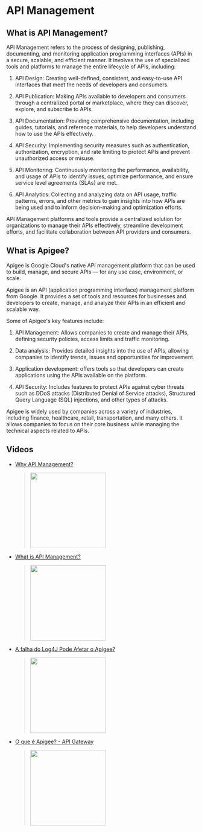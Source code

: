# API Management

## What is API Management?

API Management refers to the process of designing, publishing, documenting, and monitoring application programming interfaces (APIs) in a secure, scalable, and efficient manner. It involves the use of specialized tools and platforms to manage the entire lifecycle of APIs, including:

1. API Design: Creating well-defined, consistent, and easy-to-use API interfaces that meet the needs of developers and consumers.

2. API Publication: Making APIs available to developers and consumers through a centralized portal or marketplace, where they can discover, explore, and subscribe to APIs.

3. API Documentation: Providing comprehensive documentation, including guides, tutorials, and reference materials, to help developers understand how to use the APIs effectively.

4. API Security: Implementing security measures such as authentication, authorization, encryption, and rate limiting to protect APIs and prevent unauthorized access or misuse.

5. API Monitoring: Continuously monitoring the performance, availability, and usage of APIs to identify issues, optimize performance, and ensure service level agreements (SLAs) are met.

6. API Analytics: Collecting and analyzing data on API usage, traffic patterns, errors, and other metrics to gain insights into how APIs are being used and to inform decision-making and optimization efforts.

API Management platforms and tools provide a centralized solution for organizations to manage their APIs effectively, streamline development efforts, and facilitate collaboration between API providers and consumers.

## What is Apigee?

Apigee is Google Cloud's native API management platform that can be used to build, manage, and secure APIs — for any use case, environment, or scale. 

Apigee is an API (application programming interface) management platform from Google. It provides a set of tools and resources for businesses and developers to create, manage, and analyze their APIs in an efficient and scalable way.

Some of Apigee's key features include:

1. API Management: Allows companies to create and manage their APIs, defining security policies, access limits and traffic monitoring.

2. Data analysis: Provides detailed insights into the use of APIs, allowing companies to identify trends, issues and opportunities for improvement.

3. Application development: offers tools so that developers can create applications using the APIs available on the platform.

4. API Security: Includes features to protect APIs against cyber threats such as DDoS attacks (Distributed Denial of Service attacks), Structured Query Language (SQL) injections, and other types of attacks.

Apigee is widely used by companies across a variety of industries, including finance, healthcare, retail, transportation, and many others. It allows companies to focus on their core business while managing the technical aspects related to APIs.


## Videos

 * [Why API Management?](https://www.youtube.com/watch?v=DBZTNzrZC3E)
	> [<img src="https://img.youtube.com/vi/DBZTNzrZC3E/0.jpg" width="200">](https://www.youtube.com/watch?v=DBZTNzrZC3E "Why API Management? by IBM Technology 36,324 views 7 minutes, 59 seconds")
 * [What is API Management?](https://www.youtube.com/watch?v=fh3VaXLzH5Y)
	> [<img src="https://img.youtube.com/vi/fh3VaXLzH5Y/0.jpg" width="200">](https://www.youtube.com/watch?v=fh3VaXLzH5Y "What is API Management? by IBM Technology 99,148 views 10 minutes, 2 seconds")
 * [A falha do Log4J Pode Afetar o Apigee?](https://www.youtube.com/watch?v=mLpM76zaUVo)
	> [<img src="https://img.youtube.com/vi/mLpM76zaUVo/0.jpg" width="200">](https://www.youtube.com/watch?v=mLpM76zaUVo "A falha do Log4J Pode Afetar o Apigee? by SeedTS 97 views 4 minutes, 58 seconds")
 * [O que é Apigee? - API Gateway](https://www.youtube.com/watch?v=WWuSRPH97T0)
	> [<img src="https://img.youtube.com/vi/WWuSRPH97T0/0.jpg" width="200">](https://www.youtube.com/watch?v=WWuSRPH97T0 "O que é Apigee? - API Gateway by SeedTS 2,478 views 29 minutes")
